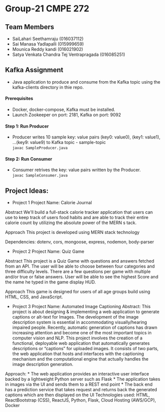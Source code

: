 # Group-21 CMPE 272

## Team Members
- SaiLahari Seethamraju                   (016037112)
- Sai Manasa Yadlapalli                   (015999659)
- Mounica Reddy kandi                     (016021902)
- Satya Venkata Chandra Tej Ventrapragada (016085251)

## Kafka Assignment 

- Java application to produce and consume from the Kafka topic using the kafka-clients directory in thie repo.

#### Prerequisites
  - Docker, docker-compose, Kafka must be installed.
  - Launch Zookeeper on port: 2181, Kafka on port: 9092

#### Step 1: Run Producer
  - Producer writes 10 sample key: value pairs (key0: value0),  (key1: value1), ...(key9: value9) to Kafka topic - sample-topic <br>
   `javac SampleProducer.java`

#### Step 2: Run Consumer
  - Consumer retrives the key: value pairs written by the Producer.<br>
   `javac SampleConsumer.java`
   
 
## Project Ideas:

- Project 1
	Project Name: Calorie Journal

Abstract
	We'll build a full-stack calorie tracker application that users can use to keep track of users food 		habits and are able to track their entire calorie count by utilizing the absolute power of the MERN s	tack.

Approach
	This project is developed using MERN stack technology

Dependencies: dotenv, cors, mongoose, express, nodemon, body-parser



- Project 2
	Project Name: Quiz Game

Abstract
	This project is a Quiz Game with questions and answers fetched from an API. The user will be able to 	choose between four categories and three difficulty levels. There are a few questions per game with 		multiple and/or true or false answers. User will be able to see the highest Score and the name he 		typed in the game display HUD.

Approach
	This game is designed for users of all age groups build using HTML, CSS, and JavaScript.



- Project 3
	Project Name: Automated Image Captioning
Abstract:
	This project is about designing & implementing a web application to generate captions or alt-text for 	Images. The development of the image description system is essential in accommodating visually/hearing 	impaired people. Recently, automatic generation of captions has drawn increasing attention and become 	one of the most important topics in computer vision and NLP. This project involves the creation of a 	functional, deployable web application that automatically generates descriptions or “captions” for 		uploaded images. It
	consists of two parts, the web application that hosts and interfaces with the captioning mechanism and 	the computational engine that actually handles the image description generation.

Approach:
	* The web application provides an interactive user interface backed by a lightweight Python server 		such as Flask
	* The application takes in images via the UI and sends them to a REST end point
	* The back end has a prediction service that takes request and returns back the generated captions 		which are then displayed on the UI
Technologies used:
	HTML, ReactBootstrap (CSS), ReactJS, Python, Flask, Cloud Hosting (AWS/GCP), Docker
